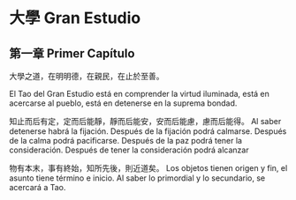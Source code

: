 # 大學 Gran Estudio

## 第一章 Primer Capítulo

大學之道，在明明德，在親民，在止於至善。

El Tao del Gran Estudio está en comprender la virtud iluminada, está en acercarse al pueblo, está en detenerse en la suprema bondad.

知止而后有定，定而后能靜，靜而后能安，安而后能慮，慮而后能得。
Al saber detenerse habrá la fijación. Después de la fijación podrá calmarse. Después de la calma podrá pacificarse. Después de la paz podrá tener la consideración. Después de tener la consideración podrá alcanzar 

物有本末，事有終始，知所先後，則近道矣。
Los objetos tienen origen y fin, el asunto tiene término e inicio. Al saber lo primordial y lo secundario, se acercará a Tao.
